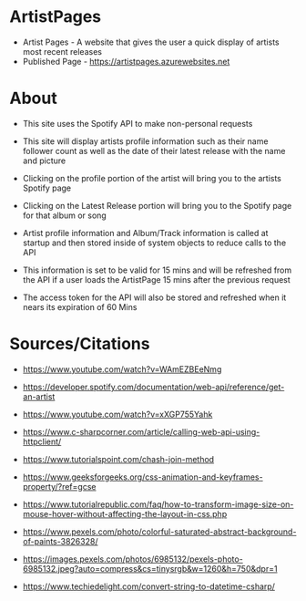 # ArtistPages

- Artist Pages - A website that gives the user a quick display of artists most recent releases
- Published Page - https://artistpages.azurewebsites.net

# About

- This site uses the Spotify API to make non-personal requests

* This site will display artists profile information such as their name follower count as well as the date of their latest release with the name and picture

- Clicking on the profile portion of the artist will bring you to the artists Spotify page

* Clicking on the Latest Release portion will bring you to the Spotify page for that album or song

- Artist profile information and Album/Track information is called at startup and then stored inside of system objects to reduce calls to the API

* This information is set to be valid for 15 mins and will be refreshed from the API if a user loads the ArtistPage 15 mins after the previous request

- The access token for the API will also be stored and refreshed when it nears its expiration of 60 Mins

# Sources/Citations

- https://www.youtube.com/watch?v=WAmEZBEeNmg

- https://developer.spotify.com/documentation/web-api/reference/get-an-artist

- https://www.youtube.com/watch?v=xXGP755Yahk

- https://www.c-sharpcorner.com/article/calling-web-api-using-httpclient/

- https://www.tutorialspoint.com/chash-join-method

- https://www.geeksforgeeks.org/css-animation-and-keyframes-property/?ref=gcse

- https://www.tutorialrepublic.com/faq/how-to-transform-image-size-on-mouse-hover-without-affecting-the-layout-in-css.php

- https://www.pexels.com/photo/colorful-saturated-abstract-background-of-paints-3826328/

- https://images.pexels.com/photos/6985132/pexels-photo-6985132.jpeg?auto=compress&cs=tinysrgb&w=1260&h=750&dpr=1

- https://www.techiedelight.com/convert-string-to-datetime-csharp/
